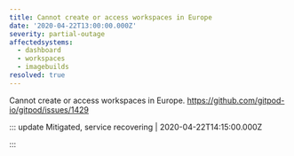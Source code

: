 ```yaml
---
title: Cannot create or access workspaces in Europe
date: '2020-04-22T13:00:00.000Z'
severity: partial-outage
affectedsystems:
  - dashboard
  - workspaces
  - imagebuilds
resolved: true
---
```

Cannot create or access workspaces in Europe. https://github.com/gitpod-io/gitpod/issues/1429

<!--- language code: en -->

::: update Mitigated, service recovering | 2020-04-22T14:15:00.000Z

:::
